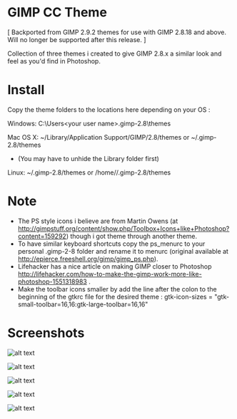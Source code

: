 GIMP CC Theme
===

[ Backported from GIMP 2.9.2 themes for use with GIMP 2.8.18 and above. Will no longer be supported after this release. ]

Collection of three themes i created to give GIMP 2.8.x a similar look and feel as you'd find in Photoshop.  


Install
===


Copy the theme folders to the locations here depending on your OS :  

Windows: C:\Users\<your user name>\.gimp-2.8\themes  

Mac OS X: ~/Library/Application Support/GIMP/2.8/themes   or   ~/.gimp-2.8/themes  
   * (You may have to unhide the Library folder first)  

Linux: ~/.gimp-2.8/themes   or   /home/<your user name>/.gimp-2.8/themes  


Note
===


* The PS style icons i believe are from Martin Owens (at http://gimpstuff.org/content/show.php/Toolbox+Icons+like+Photoshop?content=159292) though i got theme through another theme.
* To have similar keyboard shortcuts copy the ps_menurc to your personal .gimp-2-8 folder and rename it to menurc (original available at http://epierce.freeshell.org/gimp/gimp_ps.php).
* Lifehacker has a nice article on making GIMP closer to Photoshop http://lifehacker.com/how-to-make-the-gimp-work-more-like-photoshop-1551318983 .
* Make the toolbar icons smaller by add the line after the colon to the beginning of the gtkrc file for the desired theme : gtk-icon-sizes = "gtk-small-toolbar=16,16:gtk-large-toolbar=16,16"


Screenshots
===


![alt text](https://github.com/draekko/gimp-cc-themes/raw/master/images/darkest.png "GIMP CC Darkest theme")

![alt text](https://github.com/draekko/gimp-cc-themes/raw/master/images/darker.png "GIMP CC Darker theme")

![alt text](https://github.com/draekko/gimp-cc-themes/raw/master/images/gray.png "GIMP CC Gray theme")

![alt text](https://github.com/draekko/gimp-cc-themes/raw/master/images/light.png "GIMP CC Light theme")

![alt text](https://github.com/draekko/gimp-cc-themes/raw/master/images/lighter.png "GIMP CC Lighter theme")



